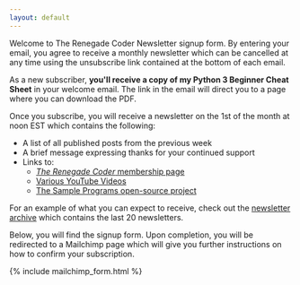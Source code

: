 ```yaml
---
layout: default
---
```


Welcome to The Renegade Coder Newsletter signup form. By entering your
email, you agree to receive a monthly newsletter which can be cancelled
at any time using the unsubscribe link contained at the bottom of each 
email. 

As a new subscriber, **you'll receive a copy of my Python 3 Beginner Cheat
Sheet** in your welcome email. The link in the email will direct you to
a page where you can download the PDF.

Once you subscribe, you will receive a newsletter on the 1st of the month 
at noon EST which contains the following:

- A list of all published posts from the previous week
- A brief message expressing thanks for your continued support
- Links to:
  - [*The Renegade Coder* membership page][2]
  - [Various YouTube Videos][5]
  - [The Sample Programs open-source project][3]
  
For an example of what you can expect to receive, check out the
[newsletter archive][4] which contains the last 20 newsletters.
  
Below, you will find the signup form. Upon completion, you will be
redirected to a Mailchimp page which will give you further
instructions on how to confirm your subscription. 

{% include mailchimp_form.html %}

[2]: https://www.patreon.com/TheRenegadeCoder
[3]: https://github.com/TheRenegadeCoder/sample-programs
[4]: https://us15.campaign-archive.com/home/?u=6fde3af5860ad15cc7b814423&id=f54f913dfb
[5]: https://www.youtube.com/channel/UCpyoVwOqYRlSAEUPEn7P9hw
